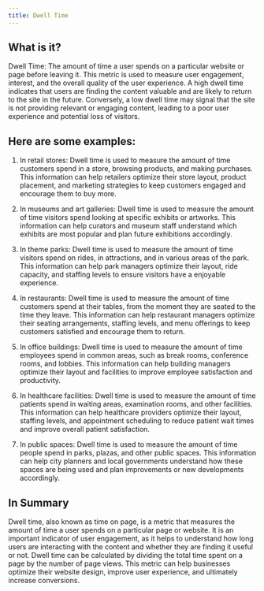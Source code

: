 ```yaml
---
title: Dwell Time
---
```




## What is it?

Dwell Time: The amount of time a user spends on a particular website or page before leaving it. This metric is used to measure user engagement, interest, and the overall quality of the user experience. A high dwell time indicates that users are finding the content valuable and are likely to return to the site in the future. Conversely, a low dwell time may signal that the site is not providing relevant or engaging content, leading to a poor user experience and potential loss of visitors.

## Here are some examples:

1. In retail stores: Dwell time is used to measure the amount of time customers spend in a store, browsing products, and making purchases. This information can help retailers optimize their store layout, product placement, and marketing strategies to keep customers engaged and encourage them to buy more.

2. In museums and art galleries: Dwell time is used to measure the amount of time visitors spend looking at specific exhibits or artworks. This information can help curators and museum staff understand which exhibits are most popular and plan future exhibitions accordingly.

3. In theme parks: Dwell time is used to measure the amount of time visitors spend on rides, in attractions, and in various areas of the park. This information can help park managers optimize their layout, ride capacity, and staffing levels to ensure visitors have a enjoyable experience.

4. In restaurants: Dwell time is used to measure the amount of time customers spend at their tables, from the moment they are seated to the time they leave. This information can help restaurant managers optimize their seating arrangements, staffing levels, and menu offerings to keep customers satisfied and encourage them to return.

5. In office buildings: Dwell time is used to measure the amount of time employees spend in common areas, such as break rooms, conference rooms, and lobbies. This information can help building managers optimize their layout and facilities to improve employee satisfaction and productivity.

6. In healthcare facilities: Dwell time is used to measure the amount of time patients spend in waiting areas, examination rooms, and other facilities. This information can help healthcare providers optimize their layout, staffing levels, and appointment scheduling to reduce patient wait times and improve overall patient satisfaction.

7. In public spaces: Dwell time is used to measure the amount of time people spend in parks, plazas, and other public spaces. This information can help city planners and local governments understand how these spaces are being used and plan improvements or new developments accordingly.

## In Summary

Dwell time, also known as time on page, is a metric that measures the amount of time a user spends on a particular page or website. It is an important indicator of user engagement, as it helps to understand how long users are interacting with the content and whether they are finding it useful or not. Dwell time can be calculated by dividing the total time spent on a page by the number of page views. This metric can help businesses optimize their website design, improve user experience, and ultimately increase conversions.